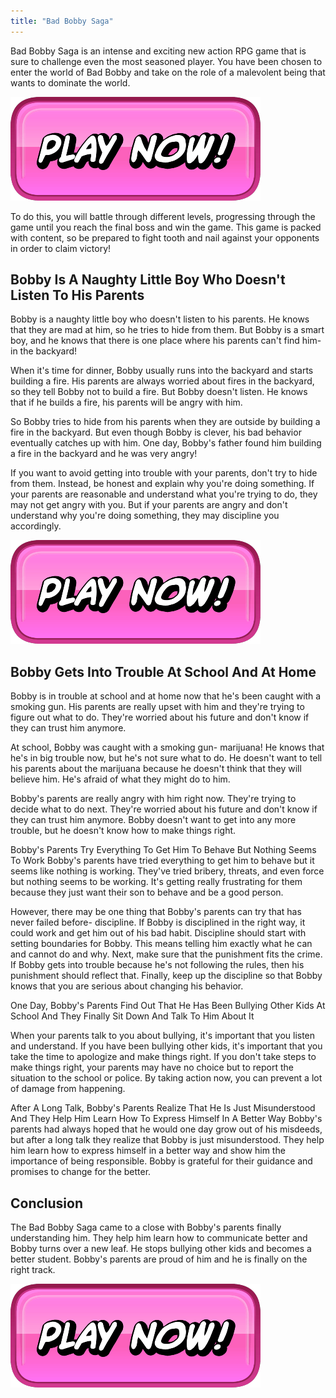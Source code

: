 ```yaml
---
title: "Bad Bobby Saga"
---
```


Bad Bobby Saga is an intense and exciting new action RPG game that is sure to challenge even the most seasoned player. You have been chosen to enter the world of Bad Bobby and take on the role of a malevolent being that wants to dominate the world.

[![button](https://github.com/erogames/erogames.github.io/blob/main/Play_Now.png?raw=true)](https://erogeshi.com/play-now)


To do this, you will battle through different levels, progressing through the game until you reach the final boss and win the game. This game is packed with content, so be prepared to fight tooth and nail against your opponents in order to claim victory!

## Bobby Is A Naughty Little Boy Who Doesn't Listen To His Parents

Bobby is a naughty little boy who doesn't listen to his parents. He knows that they are mad at him, so he tries to hide from them. But Bobby is a smart boy, and he knows that there is one place where his parents can't find him- in the backyard!

When it's time for dinner, Bobby usually runs into the backyard and starts building a fire. His parents are always worried about fires in the backyard, so they tell Bobby not to build a fire. But Bobby doesn't listen. He knows that if he builds a fire, his parents will be angry with him.

So Bobby tries to hide from his parents when they are outside by building a fire in the backyard. But even though Bobby is clever, his bad behavior eventually catches up with him. One day, Bobby's father found him building a fire in the backyard and he was very angry!

If you want to avoid getting into trouble with your parents, don't try to hide from them. Instead, be honest and explain why you're doing something. If your parents are reasonable and understand what you're trying to do, they may not get angry with you. But if your parents are angry and don't understand why you're doing something, they may discipline you accordingly.

[![button](https://github.com/erogames/erogames.github.io/blob/main/Play_Now.png?raw=true)](https://erogeshi.com/play-now)

## Bobby Gets Into Trouble At School And At Home

Bobby is in trouble at school and at home now that he's been caught with a smoking gun. His parents are really upset with him and they're trying to figure out what to do. They're worried about his future and don't know if they can trust him anymore.

At school, Bobby was caught with a smoking gun- marijuana! He knows that he's in big trouble now, but he's not sure what to do. He doesn't want to tell his parents about the marijuana because he doesn't think that they will believe him. He's afraid of what they might do to him.

Bobby's parents are really angry with him right now. They're trying to decide what to do next. They're worried about his future and don't know if they can trust him anymore. Bobby doesn't want to get into any more trouble, but he doesn't know how to make things right.

Bobby's Parents Try Everything To Get Him To Behave But Nothing Seems To Work
Bobby's parents have tried everything to get him to behave but it seems like nothing is working. They've tried bribery, threats, and even force but nothing seems to be working. It's getting really frustrating for them because they just want their son to behave and be a good person.

However, there may be one thing that Bobby's parents can try that has never failed before- discipline. If Bobby is disciplined in the right way, it could work and get him out of his bad habit. Discipline should start with setting boundaries for Bobby. This means telling him exactly what he can and cannot do and why. Next, make sure that the punishment fits the crime. If Bobby gets into trouble because he's not following the rules, then his punishment should reflect that. Finally, keep up the discipline so that Bobby knows that you are serious about changing his behavior.

One Day, Bobby's Parents Find Out That He Has Been Bullying Other Kids At School And They Finally Sit Down And Talk To Him About It

When your parents talk to you about bullying, it's important that you listen and understand. If you have been bullying other kids, it's important that you take the time to apologize and make things right. If you don't take steps to make things right, your parents may have no choice but to report the situation to the school or police. By taking action now, you can prevent a lot of damage from happening.

After A Long Talk, Bobby's Parents Realize That He Is Just Misunderstood And They Help Him Learn How To Express Himself In A Better Way
Bobby's parents had always hoped that he would one day grow out of his misdeeds, but after a long talk they realize that Bobby is just misunderstood. They help him learn how to express himself in a better way and show him the importance of being responsible. Bobby is grateful for their guidance and promises to change for the better.

## Conclusion
The Bad Bobby Saga came to a close with Bobby's parents finally understanding him. They help him learn how to communicate better and Bobby turns over a new leaf. He stops bullying other kids and becomes a better student. Bobby's parents are proud of him and he is finally on the right track.

[![button](https://github.com/erogames/erogames.github.io/blob/main/Play_Now.png?raw=true)](https://erogeshi.com/play-now)